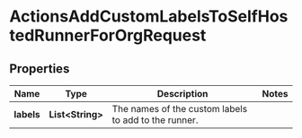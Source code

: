 

# ActionsAddCustomLabelsToSelfHostedRunnerForOrgRequest


## Properties

| Name | Type | Description | Notes |
|------------ | ------------- | ------------- | -------------|
|**labels** | **List&lt;String&gt;** | The names of the custom labels to add to the runner. |  |



